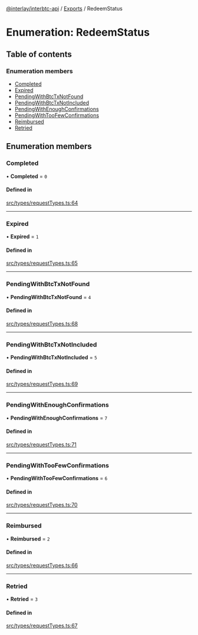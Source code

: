 [@interlay/interbtc-api](/README.md) / [Exports](/modules.md) / RedeemStatus

# Enumeration: RedeemStatus

## Table of contents

### Enumeration members

- [Completed](/enums/RedeemStatus.md#completed)
- [Expired](/enums/RedeemStatus.md#expired)
- [PendingWithBtcTxNotFound](/enums/RedeemStatus.md#pendingwithbtctxnotfound)
- [PendingWithBtcTxNotIncluded](/enums/RedeemStatus.md#pendingwithbtctxnotincluded)
- [PendingWithEnoughConfirmations](/enums/RedeemStatus.md#pendingwithenoughconfirmations)
- [PendingWithTooFewConfirmations](/enums/RedeemStatus.md#pendingwithtoofewconfirmations)
- [Reimbursed](/enums/RedeemStatus.md#reimbursed)
- [Retried](/enums/RedeemStatus.md#retried)

## Enumeration members

### <a id="completed" name="completed"></a> Completed

• **Completed** = `0`

#### Defined in

[src/types/requestTypes.ts:64](https://github.com/interlay/interbtc-api/blob/b81f698/src/types/requestTypes.ts#L64)

___

### <a id="expired" name="expired"></a> Expired

• **Expired** = `1`

#### Defined in

[src/types/requestTypes.ts:65](https://github.com/interlay/interbtc-api/blob/b81f698/src/types/requestTypes.ts#L65)

___

### <a id="pendingwithbtctxnotfound" name="pendingwithbtctxnotfound"></a> PendingWithBtcTxNotFound

• **PendingWithBtcTxNotFound** = `4`

#### Defined in

[src/types/requestTypes.ts:68](https://github.com/interlay/interbtc-api/blob/b81f698/src/types/requestTypes.ts#L68)

___

### <a id="pendingwithbtctxnotincluded" name="pendingwithbtctxnotincluded"></a> PendingWithBtcTxNotIncluded

• **PendingWithBtcTxNotIncluded** = `5`

#### Defined in

[src/types/requestTypes.ts:69](https://github.com/interlay/interbtc-api/blob/b81f698/src/types/requestTypes.ts#L69)

___

### <a id="pendingwithenoughconfirmations" name="pendingwithenoughconfirmations"></a> PendingWithEnoughConfirmations

• **PendingWithEnoughConfirmations** = `7`

#### Defined in

[src/types/requestTypes.ts:71](https://github.com/interlay/interbtc-api/blob/b81f698/src/types/requestTypes.ts#L71)

___

### <a id="pendingwithtoofewconfirmations" name="pendingwithtoofewconfirmations"></a> PendingWithTooFewConfirmations

• **PendingWithTooFewConfirmations** = `6`

#### Defined in

[src/types/requestTypes.ts:70](https://github.com/interlay/interbtc-api/blob/b81f698/src/types/requestTypes.ts#L70)

___

### <a id="reimbursed" name="reimbursed"></a> Reimbursed

• **Reimbursed** = `2`

#### Defined in

[src/types/requestTypes.ts:66](https://github.com/interlay/interbtc-api/blob/b81f698/src/types/requestTypes.ts#L66)

___

### <a id="retried" name="retried"></a> Retried

• **Retried** = `3`

#### Defined in

[src/types/requestTypes.ts:67](https://github.com/interlay/interbtc-api/blob/b81f698/src/types/requestTypes.ts#L67)
